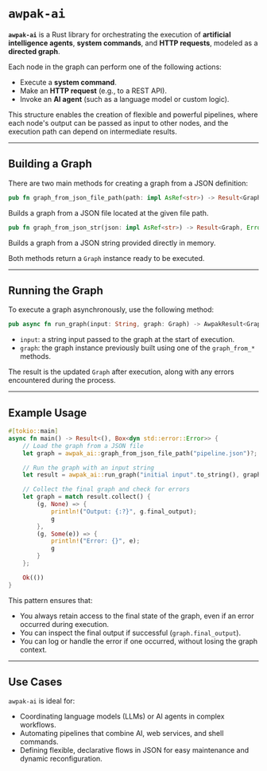 # `awpak-ai`

**`awpak-ai`** is a Rust library for orchestrating the execution of **artificial intelligence agents**, **system commands**, and **HTTP requests**, modeled as a **directed graph**.

Each node in the graph can perform one of the following actions:

* Execute a **system command**.
* Make an **HTTP request** (e.g., to a REST API).
* Invoke an **AI agent** (such as a language model or custom logic).

This structure enables the creation of flexible and powerful pipelines, where each node's output can be passed as input to other nodes, and the execution path can depend on intermediate results.

---

## Building a Graph

There are two main methods for creating a graph from a JSON definition:

```rust
pub fn graph_from_json_file_path(path: impl AsRef<str>) -> Result<Graph, Error>
```

Builds a graph from a JSON file located at the given file path.

```rust
pub fn graph_from_json_str(json: impl AsRef<str>) -> Result<Graph, Error>
```

Builds a graph from a JSON string provided directly in memory.

Both methods return a `Graph` instance ready to be executed.

---

## Running the Graph

To execute a graph asynchronously, use the following method:

```rust
pub async fn run_graph(input: String, graph: Graph) -> AwpakResult<Graph, Error>
```

* `input`: a string input passed to the graph at the start of execution.
* `graph`: the graph instance previously built using one of the `graph_from_*` methods.

The result is the updated `Graph` after execution, along with any errors encountered during the process.

---

## Example Usage

```rust
#[tokio::main]
async fn main() -> Result<(), Box<dyn std::error::Error>> {
    // Load the graph from a JSON file
    let graph = awpak_ai::graph_from_json_file_path("pipeline.json")?;

    // Run the graph with an input string
    let result = awpak_ai::run_graph("initial input".to_string(), graph).await;

    // Collect the final graph and check for errors
    let graph = match result.collect() {
        (g, None) => {
            println!("Output: {:?}", g.final_output);
            g
        },
        (g, Some(e)) => {
            println!("Error: {}", e);
            g
        }
    };

    Ok(())
}
```

This pattern ensures that:

* You always retain access to the final state of the graph, even if an error occurred during execution.
* You can inspect the final output if successful (`graph.final_output`).
* You can log or handle the error if one occurred, without losing the graph context.

---

## Use Cases

`awpak-ai` is ideal for:

* Coordinating language models (LLMs) or AI agents in complex workflows.
* Automating pipelines that combine AI, web services, and shell commands.
* Defining flexible, declarative flows in JSON for easy maintenance and dynamic reconfiguration.
